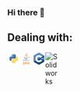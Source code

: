 ### Hi there 👋

## Dealing with:

<img align="left" alt="Python" width="26px" src="https://raw.githubusercontent.com/github/explore/cebd63002168a05a6a642f309227eefeccd92950/topics/python/python.png" />
<img align="left" alt="Java" width="26px" src="https://raw.githubusercontent.com/github/explore/cebd63002168a05a6a642f309227eefeccd92950/topics/java/java.png" />
<img align="left" alt="Cpp" width="26px" src="https://raw.githubusercontent.com/github/explore/cebd63002168a05a6a642f309227eefeccd92950/topics/cpp/cpp.png" />
<img align="left" alt="Solidworks" width="26px" src="https://raw.githubusercontent.com/github/explore/cebd63002168a05a6a642f309227eefeccd92950/topics/solidworks/solidworks.png" />
